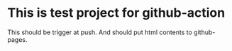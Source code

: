 # This is test project for github-action

This should be trigger at push.
And should put html contents to github-pages.